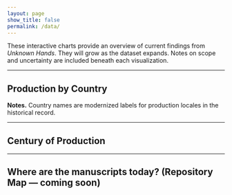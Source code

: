```yaml
---
layout: page
show_title: false
permalink: /data/
---
```


These interactive charts provide an overview of current findings from *Unknown Hands*. They will grow as the dataset expands. Notes on scope and uncertainty are included beneath each visualization.

---

## Production by Country

 
<div id="byCountry"></div>
<script src="https://cdn.plot.ly/plotly-latest.min.js"></script>
<script>
  // Raw data
  const countryData = {
    "Austria":72, "Belgium":92, "Crete":3, "England":19, "France":98,
    "France or Germany":3, "Germany":660, "Germany or Switzerland":1,
    "Italy":165, "Netherlands":106, "Portugal":26, "Spain":9, "Sweden":15,
    "Switzerland":65, "Unknown":8
  };

  // Initialize counters
  const countries = ["Austria","Belgium","Crete","England","France","Germany","Italy",
    "Netherlands","Portugal","Spain","Sweden","Switzerland","Unknown"];
  const counts = {};
  countries.forEach(c => counts[c] = 0);

  // Process entries
  for (const [label, value] of Object.entries(countryData)) {
    if (label.includes(" or ")) {
      // Split into multiple countries
      label.split(" or ").forEach(c => {
        if (counts[c] !== undefined) counts[c] += value;
      });
    } else if (counts[label] !== undefined) {
      counts[label] += value;
    }
  }

  // Convert to arrays
  const x = Object.values(counts);
  const y = Object.keys(counts);

  Plotly.newPlot("byCountry", [{
    x: x,
    y: y,
    type: "bar",
    orientation: "h",
    text: x.map(v => v.toString()),
    textposition: "auto",
    marker: {color: "#444"}
  }], {
    title: "Production Location of Manuscripts (by country)",
    xaxis: { title: "Number of Manuscripts" },
    margin: { l: 180 }
  });
</script>

**Notes.** Country names are modernized labels for production locales in the historical record.

---

## Century of Production


<div id="byCentury"></div>
<script src="https://cdn.plot.ly/plotly-latest.min.js"></script>
<script>
  // Raw data with ranges
  const centuryData = {
    "8": 39, "9": 9, "10": 7, "11": 2, "12": 108,
    "13": 25, "14": 46, "15": 828, "16": 267, "Unknown": 5,
    "9-15": 2, "12-13": 2, "8-9": 23, "13-14": 1, "14-15": 7,
    "15-16": 28, "15-18": 1, "16-18": 1
  };

  // Initialize counters (8th–16th century baseline)
  const counts = {8:0,9:0,10:0,11:0,12:0,13:0,14:0,15:0,16:0};

  // Helper to add counts to a single century
  function add(century, value) {
    if (counts[century] !== undefined) counts[century] += value;
  }

  // Process entries
  for (const [label, value] of Object.entries(centuryData)) {
    if (!label.includes("-") && label !== "Unknown") {
      // Single century
      add(parseInt(label), value);
    } else if (label.includes("-")) {
      // Range
      const parts = label.split("-");
      const start = parseInt(parts[0]);
      const end = parseInt(parts[1]);
      for (let c=start; c<=end; c++) add(c, value);
    }
    // Skip Unknown for now
  }

  // Convert to arrays
  const centuries = Object.keys(counts).map(c => c + "th");
  const values = Object.values(counts);

  Plotly.newPlot("byCentury", [{
    x: centuries,
    y: values,
    type: "bar",
    marker: {color: "#444"},
    text: values.map(v => v.toString()),
    textposition: "auto"
  }], {
    title: "Manuscripts by Century of Production",
    xaxis: { title: "Century" },
    yaxis: { title: "Number of Manuscripts" }
  });
</script>


---

## Where are the manuscripts today? (Repository Map — coming soon)

<div id="repoMap" style="height: 420px; border-radius: 8px; overflow: hidden;"></div>

<link rel="stylesheet" href="https://unpkg.com/leaflet@1.9.4/dist/leaflet.css" integrity="" crossorigin="">
<script src="https://unpkg.com/leaflet@1.9.4/dist/leaflet.js" integrity="" crossorigin=""></script>
<script>
// Minimal Leaflet setup. Replace demo points with your real data when ready.
const map = L.map('repoMap').setView([48.86, 2.35], 4); // centered roughly on Europe
L.tileLayer('https://tile.openstreetmap.org/{z}/{x}/{y}.png', {
  maxZoom: 18,
  attribution: '&copy; OpenStreetMap'
}).addTo(map);

// TODO: replace with real data loaded from /assets/data/repositories.json
// Example structure: [{name:"BnF (Paris)", lat:48.833, lon:2.375, count:42}, ...]
const demoRepos = [
  {name:"BnF (Paris)", lat:48.833, lon:2.375, count:42},
  {name:"Bayerische Staatsbibliothek (Munich)", lat:48.150, lon:11.579, count:31},
  {name:"KB (The Hague)", lat:52.080, lon:4.317, count:18}
];

demoRepos.forEach(r => {
  L.circleMarker([r.lat, r.lon], {radius: Math.max(6, Math.sqrt(r.count))})
    .addTo(map)
    .bindPopup(`<strong>${r.name}</strong><br>Manuscripts: ${r.count}`);
});
</script>
